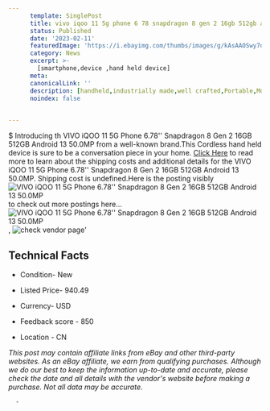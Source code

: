 ```yaml
---
      template: SinglePost
      title: vivo iqoo 11 5g phone 6 78 snapdragon 8 gen 2 16gb 512gb android 13 50 0mp
      status: Published
      date: '2023-02-11'
      featuredImage: 'https://i.ebayimg.com/thumbs/images/g/kAsAAOSwy7djlqA-/s-l225.jpg'
      category: News
      excerpt: >-
        [smartphone,device ,hand held device]
      meta:
      canonicalLink: ''
      description: [handheld,industrially made,well crafted,Portable,Mobile,Compact,Convenient,Lightweight,Maneuverable,Man-portable,Miniature,Carriable,Hand-held,Light,Holdable,Transportable,Mobile device,Pocket-sized,On-the-go,Wireless,Cordless,Compact size,Convenient size, smartphone,device ,hand held device]
      noindex: false
      

---
```

$
      Introducing th VIVO iQOO 11 5G Phone 6.78'' Snapdragon 8 Gen 2 16GB 512GB Android 13 50.0MP from a well-known brand.This Cordless hand held device is sure to be a conversation piece in your home. [Click Here](https://www.ebay.com/itm/325459576956?hash=item4bc6e7087c%3Ag%3AkAsAAOSwy7djlqA-&mkevt=1&mkcid=1&mkrid=711-53200-19255-0&campid=%253CePNCampaignId%253E&customid=%253CreferenceId%253E&toolid=10049) to read more to learn about the shipping costs and additional details for the VIVO iQOO 11 5G Phone 6.78'' Snapdragon 8 Gen 2 16GB 512GB Android 13 50.0MP. Shipping cost is undefined.Here is the posting visibly ![VIVO iQOO 11 5G Phone 6.78'' Snapdragon 8 Gen 2 16GB 512GB Android 13 50.0MP](https://i.ebayimg.com/thumbs/images/g/kAsAAOSwy7djlqA-/s-l225.jpg) to check out more postings here... ![VIVO iQOO 11 5G Phone 6.78'' Snapdragon 8 Gen 2 16GB 512GB Android 13 50.0MP](https://i.ebayimg.com/images/g/kAsAAOSwy7djlqA-/s-l1200.jpg), ![check vendor page](https://origin-galleryplus.ebayimg.com/ws/web/325459576956_2_0_1/225x225.jpg,https://origin-galleryplus.ebayimg.com/ws/web/325459576956_3_0_1/225x225.jpg,https://origin-galleryplus.ebayimg.com/ws/web/325459576956_4_0_1/225x225.jpg,https://origin-galleryplus.ebayimg.com/ws/web/325459576956_5_0_1/225x225.jpg,https://origin-galleryplus.ebayimg.com/ws/web/325459576956_6_0_1/225x225.jpg,https://origin-galleryplus.ebayimg.com/ws/web/325459576956_7_0_1/225x225.jpg,https://origin-galleryplus.ebayimg.com/ws/web/325459576956_8_0_1/225x225.jpg,https://origin-galleryplus.ebayimg.com/ws/web/325459576956_9_0_1/225x225.jpg,https://origin-galleryplus.ebayimg.com/ws/web/325459576956_10_0_1/225x225.jpg,https://origin-galleryplus.ebayimg.com/ws/web/325459576956_11_0_1/225x225.jpg,https://origin-galleryplus.ebayimg.com/ws/web/325459576956_12_0_1/225x225.jpg)'

      

 ## Technical Facts 



     
      

 - Condition- New 


      

 - Listed Price- 940.49 


      

 - Currency- USD 


      

 - Feedback score - 850 


      

 - Location - CN 


      
      

 *_This post may contain affiliate links from eBay and other third-party websites. As an eBay affiliate, we earn from qualifying purchases. Although we do our best to keep the information up-to-date and accurate, please check the date and all details with the vendor's website before making a purchase. Not all data may be accurate._*




      -

